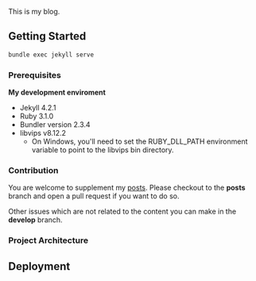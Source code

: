 This is my blog.

## Getting Started

```powershell
bundle exec jekyll serve
```

### Prerequisites
**My development enviroment**

- Jekyll 4.2.1
- Ruby 3.1.0
- Bundler version 2.3.4
- libvips v8.12.2
  - On Windows, you'll need to set the RUBY_DLL_PATH environment variable to point to the libvips bin directory.

### Contribution

You are welcome to supplement my [posts](./_posts). 
Please checkout to the __posts__ branch and open a pull request if you want to do so.

Other issues which are not related to the content you can make in the __develop__ branch.

<!-- TODO more detailed -->

### Project Architecture

<!-- TODO -->

## Deployment

<!-- TODO -->